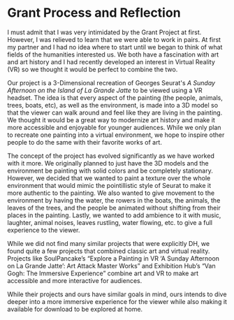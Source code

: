 # Grant Process and Reflection

I must admit that I was very intimidated by the Grant Project at first. However, I was relieved to learn that we were able to work in pairs. At first my partner and I had no idea where to start until we began to think of what fields of the humanities interested us. We both have a fascination with art and art history and I had recently developed an interest in Virtual Reality (VR) so we thought it would be perfect to combine the two. 

Our project is a 3-Dimensional recreation of Georges Seurat's _A Sunday Afternoon on the Island of La Grande Jatte_ to be viewed using a VR headset. The idea is that every aspect of the painting (the people, animals, trees, boats, etc), as well as the environment, is made into a 3D model so that the viewer can walk around and feel like they are living in the painting.  We thought it would be a great way to modernize art history and make it more accessible and enjoyable for younger audiences. While we only plan to recreate one painting into a virtual environment, we hope to inspire other people to do the same with their favorite works of art. 

The concept of the project has evolved significantly as we have worked with it more. We originally planned to just have the 3D models and the environment be painting with solid colors and be completely stationary. However, we decided that we wanted to paint a texture over the whole environment that would mimic the pointillistic style of Seurat to make it more authentic to the painting. We also wanted to give movement to the environment by having the water, the rowers in the boats, the animals, the leaves of the trees, and the people be animated without shifting from their places in the painting. Lastly, we wanted to add ambience to it with music, laughter, animal noises, leaves rustling, water flowing, etc. to give a full experience to the viewer. 

While we did not find many similar projects that were explicitly DH, we found quite a few projects that combined classic art and virtual reality. Projects like SoulPancake’s “Explore a Painting in VR ‘A Sunday Afternoon on La Grande Jatte’: Art Attack Master Works” and Exhibition Hub’s “Van Gogh: The Immersive Experience” combine art and VR to make art accessible and more interactive for audiences.

While their projects and ours have similar goals in mind, ours intends to dive deeper into a more immersive experience for the viewer while also making it available for download to be explored at home.
